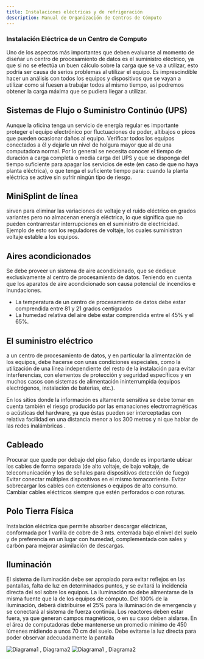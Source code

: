 ```yaml
---
title: Instalaciones eléctricas y de refrigeración
description: Manual de Organización de Centros de Cómputo
---
```

### Instalación Eléctrica de un Centro de Computo
Uno de los aspectos más importantes que deben evaluarse al momento de diseñar un centro de procesamiento de datos es el suministro eléctrico, ya que si no se efectúa un buen cálculo sobre la carga que se va a utilizar, esto podría ser causa de serios problemas al utilizar el equipo. Es imprescindible hacer un análisis con todos los equipos y dispositivos que se vayan a utilizar como si fuesen a trabajar todos al mismo tiempo, así podremos obtener la carga máxima que se pudiera llegar a utilizar.

## Sistemas de Flujo o Suministro Continúo (UPS)
Aunque la oficina tenga un servicio de energía regular es importante proteger el equipo electrónico por fluctuaciones de poder, altibajos o picos que pueden ocasionar daños al equipo.
Verificar todos los equipos conectados a él y dejarle un nivel de holgura mayor que al de una computadora normal. Por lo general se necesita conocer el tiempo de duración a carga completa o media carga del UPS y que se disponga del tiempo suficiente para apagar los servicios de este (en caso de que no haya planta eléctrica), o que tenga el suficiente tiempo para: cuando la planta eléctrica se active sin sufrir ningún tipo de riesgo.

## MiniSplint de línea
sirven para eliminar las variaciones de voltaje y el ruido eléctrico en grados variantes pero no almacenan energía eléctrica, lo que significa que no pueden contrarrestar interrupciones en el suministro de electricidad. Ejemplo de esto son los reguladores de voltaje, los cuales suministran voltaje estable a los equipos.

## Aires acondicionados
Se debe proveer un sistema de aire acondicionado, que se dedique exclusivamente al centro de procesamiento de datos. Teniendo en cuenta que los aparatos de aire acondicionado son causa potencial de incendios e inundaciones.
* La temperatura de un centro de procesamiento de datos debe estar comprendida entre 81 y 21 grados centígrados
* La humedad relativa del aire debe estar comprendida entre el 45% y el 65%.

## El suministro eléctrico
a un centro de procesamiento de datos, y en particular la alimentación de los equipos, debe hacerse con unas condiciones especiales, como la utilización de una línea independiente del resto de la instalación para evitar interferencias, con elementos de protección y seguridad específicos y en muchos casos con sistemas de alimentación ininterrumpida (equipos electrógenos, instalación de baterías, etc.).

En los sitios donde la información es altamente sensitiva se debe tomar en cuenta también el riesgo producido por las emanaciones electromagnéticas o acústicas del hardware, ya que éstas pueden ser interceptadas con relativa facilidad en una distancia menor a los 300 metros y ni que hablar de las redes inalámbricas .

## Cableado
Procurar que quede por debajo del piso falso, donde es importante ubicar los cables de forma separada (de alto voltaje, de bajo voltaje, de telecomunicación y los de señales para dispositivos detección de fuego)
Evitar conectar múltiples dispositivos en el mismo tomacorriente.
Evitar sobrecargar los cables con extensiones o equipos de alto consumo.
Cambiar cables eléctricos siempre que estén perforados o con roturas.

## Polo Tierra Física
Instalación eléctrica que permite absorber descargar eléctricas, conformada por 1 varilla de cobre de 3 mts. enterrada bajo el nivel del suelo y de preferencia en un lugar con humedad, complementada con sales y carbón para mejorar asimilación de descargas.

## Iluminación
El sistema de iluminación debe ser apropiado para evitar reflejos en las pantallas, falta de luz en determinados puntos, y se evitará la incidencia directa del sol sobre los equipos.
La iluminación no debe alimentarse de la misma fuente que la de los equipos de cómputo.
Del 100% de la iluminación, deberá distribuirse el 25% para la iluminación de emergencia y se conectará al sistema de fuerza continúa.
Los reactores deben estar fuera, ya que generan campos magnéticos, o en su caso deben aislarse.
En el área de computadoras debe mantenerse un promedio mínimo de 450 lúmenes midiendo a unos 70 cm del suelo.
Debe evitarse la luz directa para poder observar adecuadamente la pantalla

![Diagrama1 , Diagrama2](https://manualcc.eloychavez.dev/Diagrama1.jpg)
![Diagrama1 , Diagrama2](https://manualcc.eloychavez.dev/Diagrama2.jpg)